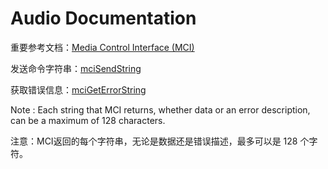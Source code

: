 # Audio Documentation

重要参考文档：[Media Control Interface (MCI)](https://learn.microsoft.com/en-us/windows/win32/multimedia/mci)

发送命令字符串：[mciSendString](https://learn.microsoft.com/en-us/previous-versions//dd757161(v=vs.85))

获取错误信息：[mciGetErrorString](https://learn.microsoft.com/en-us/previous-versions//dd757158(v=vs.85))

Note : Each string that MCI returns, whether data or an error description, can be a maximum of 128 characters.

注意：MCI返回的每个字符串，无论是数据还是错误描述，最多可以是 128 个字符。
